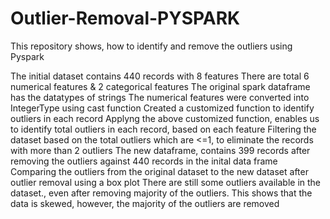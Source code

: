# Outlier-Removal-PYSPARK
 This repository shows, how to identify and remove the outliers using Pyspark

The initial dataset contains 440 records with 8 features
There are total 6 numerical features & 2 categorical features
The original spark dataframe has the datatypes of strings
The numerical features were converted into IntegerType using cast function
Created a customized function to identify outliers in each record
Applyng the above customized function, enables us to identify total outliers in each record, based on each feature
Filtering the dataset based on the total outliers which are <=1, to eliminate the records with more than 2 outliers
The new dataframe, contains 399 records after removing the outliers against 440 records in the inital data frame
Comparing the outliers from the original dataset to the new dataset after outlier removal using a box plot
There are still some outliers available in the dataset., even after removing majority of the outliers.
This shows that the data is skewed, however, the majority of the outliers are removed
